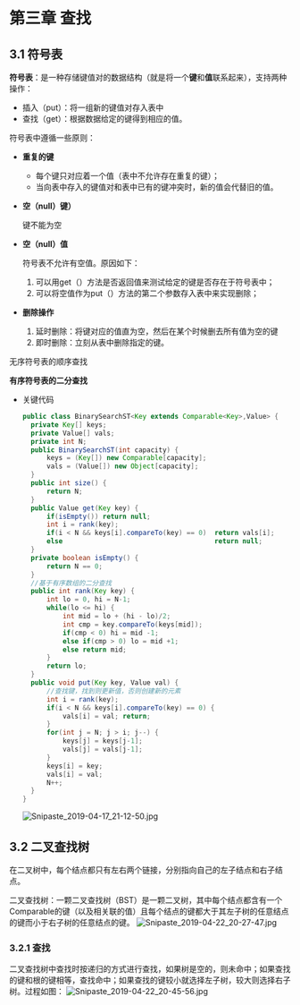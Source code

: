 #  第三章 查找

## 3.1 符号表

**符号表**：是一种存储键值对的数据结构（就是将一个**键**和**值**联系起来），支持两种操作：

* 插入（put）：将一组新的键值对存入表中
* 查找（get）：根据数据给定的键得到相应的值。

符号表中遵循一些原则：

* **重复的键**

  * 每个键只对应着一个值（表中不允许存在重复的键）；
  * 当向表中存入的键值对和表中已有的键冲突时，新的值会代替旧的值。

* **空（null）键）**

  键不能为空

* **空（null）值**

  符号表不允许有空值。原因如下：

  1. 可以用get（）方法是否返回值来测试给定的键是否存在于符号表中；
  2. 可以将空值作为put（）方法的第二个参数存入表中来实现删除；

* **删除操作**

  1. 延时删除：将键对应的值直为空，然后在某个时候删去所有值为空的键
  2. 即时删除：立刻从表中删除指定的键。

无序符号表的顺序查找

**有序符号表的二分查找**

* 关键代码

  ```java
  public class BinarySearchST<Key extends Comparable<Key>,Value> {
  	private Key[] keys;
  	private Value[] vals;
  	private int N;
  	public BinarySearchST(int capacity) {
  		keys = (Key[]) new Comparable[capacity];
  		vals = (Value[]) new Object[capacity];
  	}
  	public int size() {
  		return N;
  	}
  	public Value get(Key key) {
  		if(isEmpty()) return null;
  		int i = rank(key);
  		if(i < N && keys[i].compareTo(key) == 0)  return vals[i];
  		else 									  return null;
  	}
  	private boolean isEmpty() {
  		return N == 0;
  	}
  	//基于有序数组的二分查找
  	public int rank(Key key) {
  		int lo = 0, hi = N-1;
  		while(lo <= hi) {
  			int mid = lo + (hi - lo)/2;
  			int cmp = key.compareTo(keys[mid]);
  			if(cmp < 0) hi = mid -1;
  			else if(cmp > 0) lo = mid +1;
  			else return mid;
  		}
  		return lo;
  	}
  	public void put(Key key, Value val) {
  		//查找键，找到则更新值，否则创建新的元素
  		int i = rank(key);
  		if(i < N && keys[i].compareTo(key) == 0) {
  			vals[i] = val; return;
  		}
  		for(int j = N; j > i; j--) {
  			keys[j] = keys[j-1];
  			vals[j] = vals[j-1];
  		}
  		keys[i] = key;
  		vals[i] = val;
  		N++;
  	}
  }
  ```

  ![Snipaste_2019-04-17_21-12-50.jpg](https://i.loli.net/2019/04/17/5cb72669c6844.jpg)

## 3.2 二叉查找树

在二叉树中，每个结点都只有左右两个链接，分别指向自己的左子结点和右子结点。

二叉查找树：一颗二叉查找树（BST）是一颗二叉树，其中每个结点都含有一个Comparable的键（以及相关联的值）且每个结点的键都大于其左子树的任意结点的键而小于右子树的任意结点的键。
![Snipaste_2019-04-22_20-27-47.jpg](https://i.loli.net/2019/04/22/5cbdb35701cb6.jpg)

### 3.2.1 查找

二叉查找树中查找时按递归的方式进行查找，如果树是空的，则未命中；如果查找的键和根的键相等，查找命中；如果查找的键较小就选择左子树，较大则选择右子树。过程如图：
![Snipaste_2019-04-22_20-45-56.jpg](https://i.loli.net/2019/04/22/5cbdb8678ffac.jpg)

